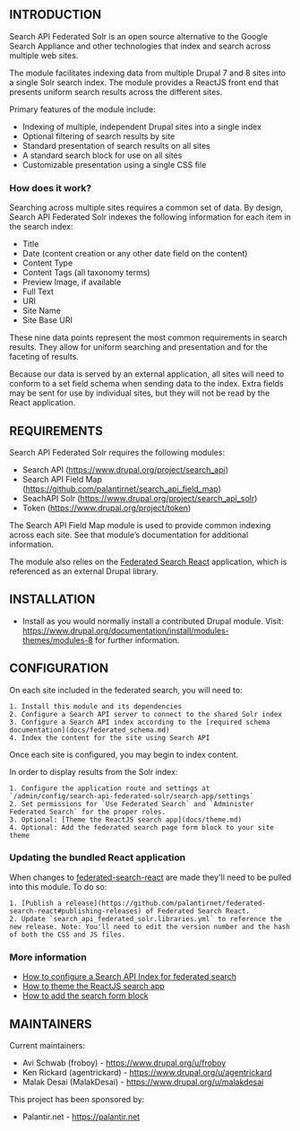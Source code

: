 INTRODUCTION
------------

Search API Federated Solr is an open source alternative to the Google Search Appliance and other technologies that index and search across multiple web sites.

The module facilitates indexing data from multiple Drupal 7 and 8 sites into a single Solr search index.  The module provides a ReactJS front end that presents uniform search results across the different sites.

Primary features of the module include:

 * Indexing of multiple, independent Drupal sites into a single index
 * Optional filtering of search results by site
 * Standard presentation of search results on all sites
 * A standard search block for use on all sites
 * Customizable presentation using a single CSS file

### How does it work?

Searching across multiple sites requires a common set of data. By design, Search API Federated Solr indexes the following information for each item in the search index:

 * Title
 * Date (content creation or any other date field on the content)
 * Content Type
 * Content Tags (all taxonomy terms)
 * Preview Image, if available
 * Full Text
 * URI
 * Site Name
 * Site Base URI

These nine data points represent the most common requirements in search results. They allow for uniform searching and presentation and for the faceting of results.

Because our data is served by an external application, all sites will need to conform to a set field schema when sending data to the index. Extra fields may be sent for use by individual sites, but they will not be read by the React application.


REQUIREMENTS
------------

Search API Federated Solr requires the following modules:

 * Search API (https://www.drupal.org/project/search_api)
 * Search API Field Map (https://github.com/palantirnet/search_api_field_map)
 * SeachAPI Solr (https://www.drupal.org/project/search_api_solr)
 * Token (https://www.drupal.org/project/token)

The Search API Field Map module is used to provide common indexing across each site. See that module’s documentation for additional information.

The module also relies on the [Federated Search React](https://github.com/palantirnet/federated-search-react) application, which is referenced as an external Drupal library.


INSTALLATION
------------
 
  * Install as you would normally install a contributed Drupal module. Visit:
   https://www.drupal.org/documentation/install/modules-themes/modules-8
   for further information.


CONFIGURATION
-------------

On each site included in the federated search, you will need to:

    1. Install this module and its dependencies
    2. Configure a Search API server to connect to the shared Solr index
    3. Configure a Search API index according to the [required schema documentation](docs/federated_schema.md)
    4. Index the content for the site using Search API

Once each site is configured, you may begin to index content.

In order to display results from the Solr index:

    1. Configure the application route and settings at `/admin/config/search-api-federated-solr/search-app/settings`
    2. Set permissions for `Use Federated Search` and `Administer Federated Search` for the proper roles.
    3. Optional: [Theme the ReactJS search app](docs/theme.md)
    4. Optional: Add the federated search page form block to your site theme


### Updating the bundled React application

When changes to [federated-search-react](https://github.com/palantirnet/federated-search-react/) are made they'll need to be pulled into this module. To do so:

    1. [Publish a release](https://github.com/palantirnet/federated-search-react#publishing-releases) of Federated Search React.
    2. Update `search_api_federated_solr.libraries.yml` to reference the new release. Note: You'll need to edit the version number and the hash of both the CSS and JS files.

### More information

 * [How to configure a Search API Index for federated search](docs/federated_schema.md)
 * [How to theme the ReactJS search app](docs/theme.md)
 * [How to add the search form block](docs/block.md)


MAINTAINERS
-----------

Current maintainers:
 * Avi Schwab (froboy) - https://www.drupal.org/u/froboy
 * Ken Rickard (agentrickard) - https://www.drupal.org/u/agentrickard
 * Malak Desai (MalakDesai) - https://www.drupal.org/u/malakdesai

This project has been sponsored by:
 * Palantir.net - https://palantir.net
